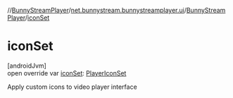 //[BunnyStreamPlayer](../../../index.md)/[net.bunnystream.bunnystreamplayer.ui](../index.md)/[BunnyStreamPlayer](index.md)/[iconSet](icon-set.md)

# iconSet

[androidJvm]\
open override var [iconSet](icon-set.md): [PlayerIconSet](../../net.bunnystream.bunnystreamplayer.model/-player-icon-set/index.md)

Apply custom icons to video player interface
